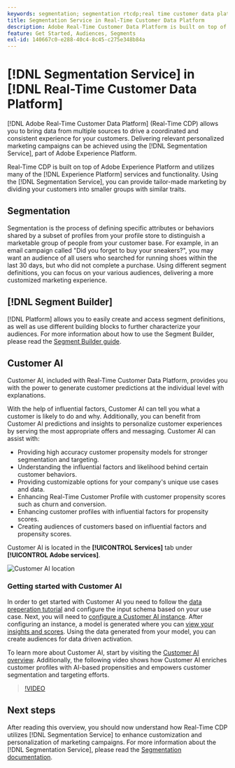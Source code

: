 ```yaml
---
keywords: segmentation; segmentation rtcdp;real time customer data platform segmentation
title: Segmentation Service in Real-Time Customer Data Platform
description: Adobe Real-Time Customer Data Platform is built on top of Adobe Experience Platform and utilizes many of the Experience Platform services and functionality. Using the Segmentation Service, you can provide tailor-made marketing by dividing your customers into smaller groups with similar traits.
feature: Get Started, Audiences, Segments
exl-id: 140667c0-e288-40c4-8c45-c275e348b84a
---
```

# [!DNL Segmentation Service] in [!DNL Real-Time Customer Data Platform]

[!DNL Adobe Real-Time Customer Data Platform] (Real-Time CDP) allows you to bring data from multiple sources to drive a coordinated and consistent experience for your customers. Delivering relevant personalized marketing campaigns can be achieved using the [!DNL Segmentation Service], part of Adobe Experience Platform.

Real-Time CDP is built on top of Adobe Experience Platform and utilizes many of the [!DNL Experience Platform] services and functionality. Using the [!DNL Segmentation Service], you can provide tailor-made marketing by dividing your customers into smaller groups with similar traits.

## Segmentation

Segmentation is the process of defining specific attributes or behaviors shared by a subset of profiles from your profile store to distinguish a marketable group of people from your customer base. For example, in an email campaign called "Did you forget to buy your sneakers?", you may want an audience of all users who searched for running shoes within the last 30 days, but who did not complete a purchase. Using different segment definitions, you can focus on your various audiences, delivering a more customized marketing experience.

## [!DNL Segment Builder]

[!DNL Platform] allows you to easily create and access segment definitions, as well as use different building blocks to further characterize your audiences. For more information about how to use the Segment Builder, please read the [Segment Builder guide](./segment-builder-guide.md).

## Customer AI

Customer AI, included with Real-Time Customer Data Platform, provides you with the power to generate customer predictions at the individual level with explanations.

With the help of influential factors, Customer AI can tell you what a customer is likely to do and why. Additionally, you can benefit from Customer AI predictions and insights to personalize customer experiences by serving the most appropriate offers and messaging. Customer AI can assist with:

* Providing high accuracy customer propensity models for stronger segmentation and targeting.
* Understanding the influential factors and likelihood behind certain customer behaviors.
* Providing customizable options for your company's unique use cases and data.
* Enhancing Real-Time Customer Profile with customer propensity scores such as churn and conversion.
* Enhancing customer profiles with influential factors for propensity scores.
* Creating audiences of customers based on influential factors and propensity scores.

Customer AI is located in the **[!UICONTROL Services]** tab under **[!UICONTROL Adobe services]**.

![Customer AI location](../assets/overview/rtcdp-customer-ai.png)

### Getting started with Customer AI

In order to get started with Customer AI you need to follow the [data preperation tutorial](../../intelligent-services/data-preparation.md) and configure the input schema based on your use case. Next, you will need to [configure a Customer AI instance](../../intelligent-services/customer-ai/user-guide/configure.md). After configuring an instance, a model is generated where you can [view your insights and scores](../../intelligent-services/customer-ai/user-guide/discover-insights.md). Using the data generated from your model, you can create audiences for data driven activation.

To learn more about Customer AI, start by visiting the [Customer AI overview](../../intelligent-services/customer-ai/overview.md). Additionally, the following video shows how Customer AI enriches customer profiles with AI-based propensities and empowers customer segmentation and targeting efforts.

>[!VIDEO](https://video.tv.adobe.com/v/40374/?quality=12&learn=on)


## Next steps

After reading this overview, you should now understand how Real-Time CDP utilizes [!DNL Segmentation Service] to enhance customization and personalization of marketing campaigns. For more information about the [!DNL Segmentation Service], please read the [Segmentation documentation](../../segmentation/home.md).
